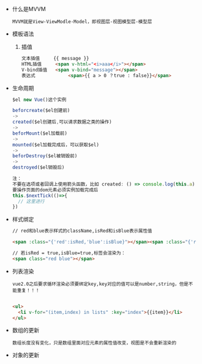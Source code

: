 - 什么是MVVM

  `MVVM就是View-ViewModle-Model，即视图层-视图模型层-模型层`

- 模板语法

  1. 插值

     ```html
     文本插值  	  {{ message }}
     HTML插值  	<span v-html="<i>aaa</i>"></span>	
     V-bind插值 	<span v-bind="message"></span>
     表达式			<span>{{ a > 0 ？true : false}}</span>
     ```



- 生命周期

  ```js
  $el new Vue()这个实例
  
  beforcreate($el创建前)
  ->
  created($el创建后,可以请求数据之类的操作)
  ->
  beforMount($el加载前)
  ->
  mounted($el加载完成后，可以获取$el)
  ->
  beforDestroy($el被销毁前)
  ->
  destroyed($el销毁后)
  
  注：
  不要在选项或者回调上使用箭头函数，比如 created: () => console.log(this.a)
  要操作页面的dom元素必须实例加载完成后
  this.$nextTick(()=>{
  	// 这里进行
  })
  ```

  

- 样式绑定

  ```html
  // red和blue表示样式的className,isRed和isBlue表示属性值
  
  <span :class="{'red':isRed,'blue':isBlue}"></span><span :class="{'red':isRed,'blue':isBlue}"></span>
  
  // 若isRed = true,isBlue=true,标签会渲染为：
  <span class="red blue"></span>
  ```

  

- 列表渲染

  `vue2.0之后要求循环渲染必须要绑定key,key对应的值可以是number,string，但是不能重复！！！`

  ```html
  
  <ul>
  	<li v-for="(item,index) in lists" :key="index">{{item}}</li>
  </ul>
  ```

  

- 数组的更新

  `数组长度没有变化，只是数组里面对应元素的属性值改变，视图是不会重新渲染的`

  

- 对象的更新





